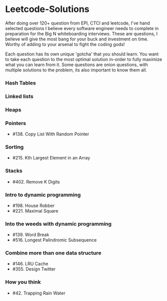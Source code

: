 # Leetcode-Solutions
After doing over 120+ question from EPI, CTCI and leetcode, I've hand selected questions I believe every software engineer needs to complete in preparation for the Big N whiteboarding interviews. These are questions, I believe will give the most bang for your buck and investment on time. Worthy of adding to your arsenal to fight the coding gods! 

Each question has its own unique 'gotcha' that you should learn. You want to take each question to the most optimal solution in-order to fully maximize what you can learn from it. Some questions are onion questions, with multiple solutions to the problem, its also important to know them all.

### Hash Tables

### Linked lists

### Heaps

### Pointers
- #138. Copy List With Random Pointer

### Sorting
- #215. Kth Largest Element in an Array	

### Stacks
- #402. Remove K Digits

### Intro to dynamic programming
- #198. House Robber
- #221. Maximal Square

### Into the weeds with dynamic programming
- #139. Word Break
- #516. Longest Palindromic Subsequence

### Combine more than one data structure
- #146. LRU Cache
- #355. Design Twitter

### How you think
- #42. Trapping Rain Water
